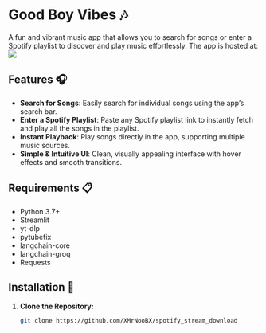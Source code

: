 # Good Boy Vibes 🎶

A fun and vibrant music app that allows you to search for songs or enter a Spotify playlist to discover and play music effortlessly.
The app is hosted at: <a href="https://good-boy-vibes.streamlit.app/">
    <img src="https://img.shields.io/badge/Streamlit-Good_Boy_Vibes-red?logo=streamlit" />
</a>


## Features 🎧

- **Search for Songs**: Easily search for individual songs using the app’s search bar.
- **Enter a Spotify Playlist**: Paste any Spotify playlist link to instantly fetch and play all the songs in the playlist.
- **Instant Playback**: Play songs directly in the app, supporting multiple music sources.
- **Simple & Intuitive UI**: Clean, visually appealing interface with hover effects and smooth transitions.

## Requirements 📋

- Python 3.7+
- Streamlit
- yt-dlp
- pytubefix
- langchain-core
- langchain-groq
- Requests

## Installation 🔧

1. **Clone the Repository:**

   ```bash
   git clone https://github.com/XMrNooBX/spotify_stream_download
